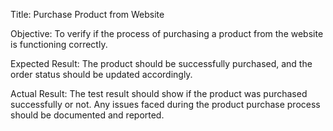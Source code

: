 Title: Purchase Product from Website

Objective: To verify if the process of purchasing a product from the website is functioning correctly.

Expected Result:
The product should be successfully purchased, and the order status should be updated accordingly.

Actual Result:
The test result should show if the product was purchased successfully or not. Any issues faced during the product purchase process should be documented and reported.




